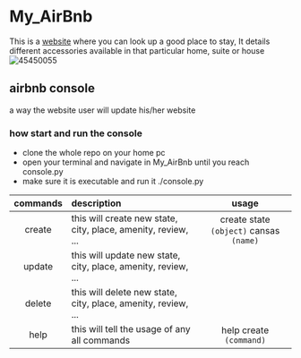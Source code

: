 # My_AirBnb
 This is a [website](https://www.airbnb.com/) where you can look up a good place to stay,
 It details different accessories available in that particular home, suite or house</details>
 ![45450055](https://user-images.githubusercontent.com/107027901/234581727-2206ab75-6603-4fe0-9834-477313ed5a86.jpg)

## airbnb console
a way the website user will update his/her website
### how start and run the console
- clone the whole repo on your home pc
- open your terminal and navigate in My_AirBnb until you reach console.py
- make sure it is executable and run it ./console.py

| commands | description | usage |
|:---:|:---|:---:|
| create | this will create new state, city, place, amenity, review, ... | create  state `(object)`  cansas `(name)` |
| update | this will update new state, city, place, amenity, review, ... |
| delete | this will delete new state, city, place, amenity, review, ... |
| help | this will tell the usage of any all commands | help create `(command)` |
